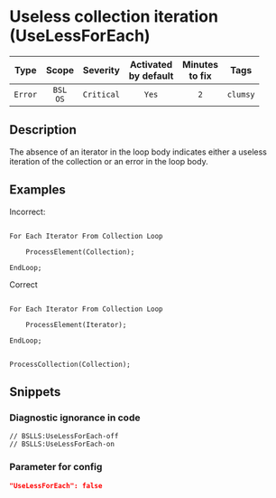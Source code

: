 # Useless collection iteration (UseLessForEach)

|   Type    |    Scope    |  Severity   |    Activated<br>by default    |    Minutes<br>to fix    |   Tags   |
|:--------:|:-----------------------------:|:-----------:|:------------------------------:|:-----------------------------------:|:--------:|
| `Error` |         `BSL`<br>`OS`         | `Critical` |              `Yes`              |                 `2`                 | `clumsy` |

<!-- Блоки выше заполняются автоматически, не трогать -->
## Description

The absence of an iterator in the loop body indicates either a useless iteration of the collection or an error in the loop body.

## Examples

Incorrect:

```bsl

For Each Iterator From Collection Loop

    ProcessElement(Collection);

EndLoop;

```

Correct

```Bsl

For Each Iterator From Collection Loop

    ProcessElement(Iterator);

EndLoop;

```

```bsl

ProcessCollection(Collection);

```

## Snippets

<!-- Блоки ниже заполняются автоматически, не трогать -->
### Diagnostic ignorance in code

```bsl
// BSLLS:UseLessForEach-off
// BSLLS:UseLessForEach-on
```

### Parameter for config

```json
"UseLessForEach": false
```
